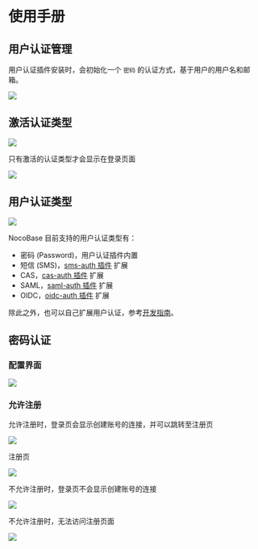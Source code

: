 # 使用手册

## 用户认证管理

用户认证插件安装时，会初始化一个 `密码` 的认证方式，基于用户的用户名和邮箱。

![](https://nocobase-docs.oss-cn-beijing.aliyuncs.com/66eaa9d5421c9cb713b117366bd8a5d5.png)

## 激活认证类型

![](https://nocobase-docs.oss-cn-beijing.aliyuncs.com/7f1fb8f8ca5de67ffc68eff0a65848f5.png)

只有激活的认证类型才会显示在登录页面

![](https://nocobase-docs.oss-cn-beijing.aliyuncs.com/8375a36ef98417af0f0977f1e07345dd.png)

## 用户认证类型

![](https://nocobase-docs.oss-cn-beijing.aliyuncs.com/da4250c0cea343ebe470cbf7be4b12e4.png)

NocoBase 目前支持的用户认证类型有：

- 密码 (Password)，用户认证插件内置
- 短信 (SMS)，[sms-auth 插件](../../auth-sms/index.md) 扩展
- CAS，[cas-auth 插件](../../auth-cas/index.md) 扩展
- SAML，[saml-auth 插件](../../auth-saml/index.md) 扩展
- OIDC，[oidc-auth 插件](../../auth-oidc/index.md) 扩展

除此之外，也可以自己扩展用户认证，参考[开发指南](../dev/guide.md)。

## 密码认证

### 配置界面

![](https://nocobase-docs.oss-cn-beijing.aliyuncs.com/403529f12669495fe6f3afef4405d45e.png)

### 允许注册

允许注册时，登录页会显示创建账号的连接，并可以跳转至注册页

![](https://nocobase-docs.oss-cn-beijing.aliyuncs.com/78903930d4b47aaf75cf94c55dd3596e.png)

注册页

![](https://nocobase-docs.oss-cn-beijing.aliyuncs.com/ac3c3ab42df28cb7c6dc70b24e99e7f7.png)

不允许注册时，登录页不会显示创建账号的连接

![](https://nocobase-docs.oss-cn-beijing.aliyuncs.com/8d5e3b6df9991bfc1c2e095a93745121.png)

不允许注册时，无法访问注册页面

![](https://nocobase-docs.oss-cn-beijing.aliyuncs.com/09325c4b07e09f88f80a14dff8430556.png)